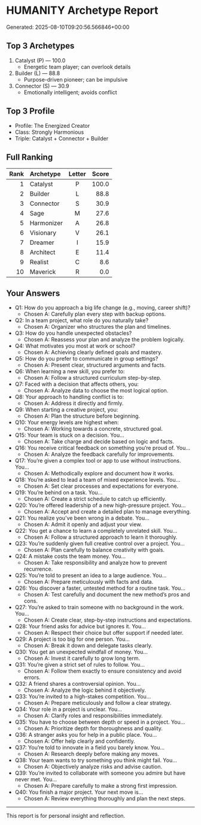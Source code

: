 # HUMANITY Archetype Report

Generated: 2025-08-10T09:20:56.566846+00:00

## Top 3 Archetypes

1. Catalyst (P) — 100.0
   - Energetic team player; can overlook details
2. Builder (L) — 88.8
   - Purpose-driven pioneer; can be impulsive
3. Connector (S) — 30.9
   - Emotionally intelligent; avoids conflict

## Top 3 Profile

- Profile: The Energized Creator
- Class: Strongly Harmonious
- Triple: Catalyst + Connector + Builder

## Full Ranking

| Rank | Archetype | Letter | Score |
| ---: | :-- | :--: | ---: |
| 1 | Catalyst | P | 100.0 |
| 2 | Builder | L | 88.8 |
| 3 | Connector | S | 30.9 |
| 4 | Sage | M | 27.6 |
| 5 | Harmonizer | A | 26.8 |
| 6 | Visionary | V | 26.1 |
| 7 | Dreamer | I | 15.9 |
| 8 | Architect | E | 11.4 |
| 9 | Realist | C | 8.6 |
| 10 | Maverick | R | 0.0 |

## Your Answers

- Q1: How do you approach a big life change (e.g., moving, career shift)?
  - Chosen A: Carefully plan every step with backup options.
- Q2: In a team project, what role do you naturally take?
  - Chosen A: Organizer who structures the plan and timelines.
- Q3: How do you handle unexpected obstacles?
  - Chosen A: Reassess your plan and analyze the problem logically.
- Q4: What motivates you most at work or school?
  - Chosen A: Achieving clearly defined goals and mastery.
- Q5: How do you prefer to communicate in group settings?
  - Chosen A: Present clear, structured arguments and facts.
- Q6: When learning a new skill, you prefer to:
  - Chosen A: Follow a structured curriculum step-by-step.
- Q7: Faced with a decision that affects others, you:
  - Chosen A: Analyze data to choose the most logical option.
- Q8: Your approach to handling conflict is to:
  - Chosen A: Address it directly and firmly.
- Q9: When starting a creative project, you:
  - Chosen A: Plan the structure before beginning.
- Q10: Your energy levels are highest when:
  - Chosen A: Working towards a concrete, structured goal.
- Q15: Your team is stuck on a decision. You…
  - Chosen A: Take charge and decide based on logic and facts.
- Q16: You receive critical feedback on something you’re proud of. You…
  - Chosen A: Analyze the feedback carefully for improvements.
- Q17: You’re given a complex tool or app to use without instructions. You…
  - Chosen A: Methodically explore and document how it works.
- Q18: You’re asked to lead a team of mixed experience levels. You…
  - Chosen A: Set clear processes and expectations for everyone.
- Q19: You’re behind on a task. You…
  - Chosen A: Create a strict schedule to catch up efficiently.
- Q20: You’re offered leadership of a new high-pressure project. You…
  - Chosen A: Accept and create a detailed plan to manage everything.
- Q21: You realize you’ve been wrong in a debate. You…
  - Chosen A: Admit it openly and adjust your view.
- Q22: You get a chance to learn a completely unrelated skill. You…
  - Chosen A: Follow a structured approach to learn it thoroughly.
- Q23: You’re suddenly given full creative control over a project. You…
  - Chosen A: Plan carefully to balance creativity with goals.
- Q24: A mistake costs the team money. You…
  - Chosen A: Take responsibility and analyze how to prevent recurrence.
- Q25: You’re told to present an idea to a large audience. You…
  - Chosen A: Prepare meticulously with facts and data.
- Q26: You discover a faster, untested method for a routine task. You…
  - Chosen A: Test carefully and document the new method’s pros and cons.
- Q27: You’re asked to train someone with no background in the work. You…
  - Chosen A: Create clear, step-by-step instructions and expectations.
- Q28: Your friend asks for advice but ignores it. You…
  - Chosen A: Respect their choice but offer support if needed later.
- Q29: A project is too big for one person. You…
  - Chosen A: Break it down and delegate tasks clearly.
- Q30: You get an unexpected windfall of money. You…
  - Chosen A: Invest it carefully to grow long term.
- Q31: You’re given a strict set of rules to follow. You…
  - Chosen A: Follow them exactly to ensure consistency and avoid errors.
- Q32: A friend shares a controversial opinion. You…
  - Chosen A: Analyze the logic behind it objectively.
- Q33: You’re invited to a high-stakes competition. You…
  - Chosen A: Prepare meticulously and follow a clear strategy.
- Q34: Your role in a project is unclear. You…
  - Chosen A: Clarify roles and responsibilities immediately.
- Q35: You have to choose between depth or speed in a project. You…
  - Chosen A: Prioritize depth for thoroughness and quality.
- Q36: A stranger asks you for help in a public place. You…
  - Chosen A: Offer help clearly and confidently.
- Q37: You’re told to innovate in a field you barely know. You…
  - Chosen A: Research deeply before making any moves.
- Q38: Your team wants to try something you think might fail. You…
  - Chosen A: Objectively analyze risks and advise caution.
- Q39: You’re invited to collaborate with someone you admire but have never met. You…
  - Chosen A: Prepare carefully to make a strong first impression.
- Q40: You finish a major project. Your next move is…
  - Chosen A: Review everything thoroughly and plan the next steps.

---

This report is for personal insight and reflection.
